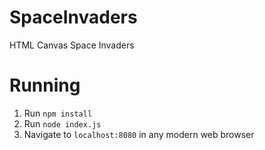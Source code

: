 # SpaceInvaders
HTML Canvas Space Invaders

# Running
1. Run `npm install`
1. Run `node index.js`
1. Navigate to `localhost:8080` in any modern web browser
